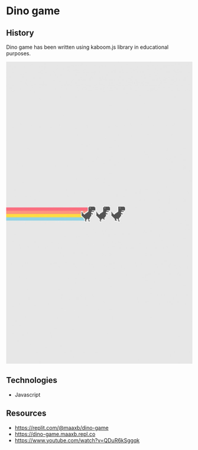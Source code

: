 # Dino game

## History

Dino game has been written using kaboom.js library in educational purposes.

![alt text](./sprites/3dino.jpg)

## Technologies
- Javascript

## Resources
- https://replit.com/@maaxb/dino-game
- https://dino-game.maaxb.repl.co
- https://www.youtube.com/watch?v=QDuR6kSggqk
